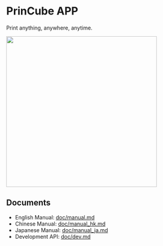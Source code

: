 PrinCube APP
======
Print anything, anywhere, anytime.

<img src="doc/princube.png" width="400px">  

## Documents
 - English Manual: <a href="doc/manual.md">doc/manual.md</a>
 - Chinese Manual: <a href="doc/manual_hk.md">doc/manual_hk.md</a>
 - Japanese Manual: <a href="doc/manual_ja.md">doc/manual_ja.md</a>
 - Development API: <a href="doc/dev.md">doc/dev.md</a>

